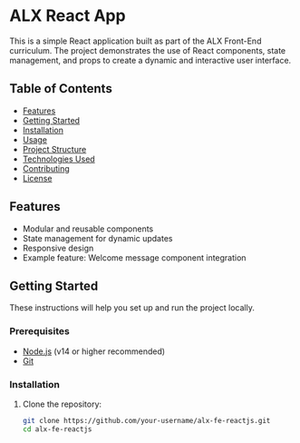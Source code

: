 # ALX React App

This is a simple React application built as part of the ALX Front-End curriculum. The project demonstrates the use of React components, state management, and props to create a dynamic and interactive user interface.

## Table of Contents
- [Features](#features)
- [Getting Started](#getting-started)
- [Installation](#installation)
- [Usage](#usage)
- [Project Structure](#project-structure)
- [Technologies Used](#technologies-used)
- [Contributing](#contributing)
- [License](#license)

## Features
- Modular and reusable components
- State management for dynamic updates
- Responsive design
- Example feature: Welcome message component integration

## Getting Started
These instructions will help you set up and run the project locally.

### Prerequisites
- [Node.js](https://nodejs.org/) (v14 or higher recommended)
- [Git](https://git-scm.com/)

### Installation
1. Clone the repository:
   ```bash
   git clone https://github.com/your-username/alx-fe-reactjs.git
   cd alx-fe-reactjs